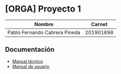 # [ORGA] Proyecto 1

| Nombre | Carnet |
| :----: | :----: |
| Pablo Fernando Cabrera Pineda | 201901698 |


## Documentación

- [Manual técnico](docs/technical.md)
- [Manual de usuario](docs/user.md)
